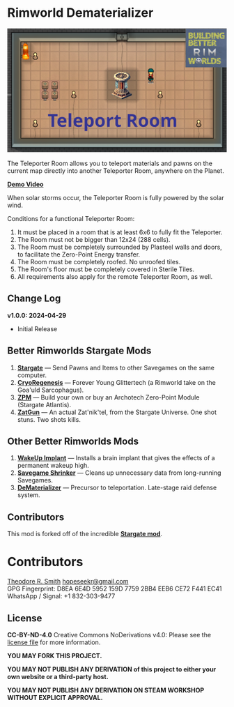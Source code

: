 # Rimworld Dematerializer

[![Atlantean Teleporter Room Demo](https://raw.githubusercontent.com/BetterRimworlds/TeleporterRoom/trunk/TeleporterRoom/About/Preview.png)](https://youtu.be/tGBTEr2PZH4)

The Teleporter Room allows you to teleport materials and pawns on the current map directly into another 
Teleporter Room, anywhere on the Planet.

[**Demo Video**](https://youtu.be/tGBTEr2PZH4)

When solar storms occur, the Teleporter Room is fully powered by the solar wind.

Conditions for a functional Teleporter Room:

1. It must be placed in a room that is at least 6x6 to fully fit the Teleporter.
2. The Room must not be bigger than 12x24 (288 cells).
3. The Room must be completely surrounded by Plasteel walls and doors, to facilitate the Zero-Point Energy transfer.
4. The Room must be completely roofed. No unroofed tiles.
5. The Room's floor must be completely covered in Sterile Tiles.
6. All requirements also apply for the remote Teleporter Room, as well.



## Change Log

**v1.0.0: 2024-04-29**
* Initial Release

## Better Rimworlds Stargate Mods

1. [**Stargate**](https://github.com/BetterRimworlds/Stargate) — Send Pawns and Items to other Savegames on the same computer.
2. [**CryoRegenesis**](https://github.com/BetterRimworlds/CryoRegenesis) — Forever Young Glittertech (a Rimworld take on the Goa'uld Sarcophagus).
3. [**ZPM**](https://github.com/BetterRimworlds/ZPM) — Build your own or buy an Archotech Zero-Point Module (Stargate Atlantis).
4. [**ZatGun**](https://github.com/BetterRimworlds/ZatGun) — An actual Zat'nik'tel, from the Stargate Universe. One shot stuns. Two shots kills.

## Other Better Rimworlds Mods

1. [**WakeUp Implant**](https://github.com/BetterRimworlds/WakeUpImplant) — Installs a brain implant that gives the effects of a permanent wakeup high.
2. [**Savegame Shrinker**](https://github.com/BetterRimworlds/RimworldSavegameShrinker) — Cleans up unnecessary data from long-running Savegames.
3. [**DeMaterializer**](https://github.com/BetterRimworlds/DeMaterializer) — Precursor to teleportation. Late-stage raid defense system.

## Contributors

This mod is forked off of the incredible [**Stargate mod**](https://github.com/BetterRimworlds/Stargate).

# Contributors

[Theodore R. Smith](https://github.com/hopeseekr/]) <hopeseekr@gmail.com>  
GPG Fingerprint: D8EA 6E4D 5952 159D 7759  2BB4 EEB6 CE72 F441 EC41  
WhatsApp / Signal: +1 832-303-9477

## License

**CC-BY-ND-4.0**
Creative Commons NoDerivations v4.0: Please see the [license file](LICENSE.md) for more information.

**YOU MAY FORK THIS PROJECT.**

**YOU MAY NOT PUBLISH ANY DERIVATION of this project to either your own website or a third-party host.**

**YOU MAY NOT PUBLISH ANY DERIVATION ON STEAM WORKSHOP WITHOUT EXPLICIT APPROVAL.**
